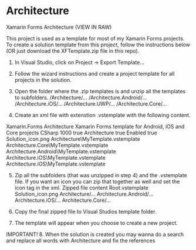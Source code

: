 # Architecture
Xamarin Forms Architecture (VIEW IN RAW)

This project is used as a template for most of my Xamarin Forms projects. To create a solution template from this project, follow the instructions below (OR just download the XFTemplate.zip file in this repo).

1. In Visual Studio, click on Project -> Export Template...

2. Follow the wizard instructions and create a project template for all projects in the solution.

3. Open the folder where the .zip templates is and unzip all the templates to subfolders.
  /Architecture/...
  /Architecture.Android/...
  /Architecture.iOS/...
  /Architecture.UWP/...
  /Architecture.Core/...

4. Create an xml file with extenstion .vstemplate with the following content.
  <VSTemplate Version="3.0.0" Type="ProjectGroup" xmlns="http://schemas.microsoft.com/developer/vstemplate/2005">
  <TemplateData>
    <Name>Xamarin.Forms Architecture</Name>
    <Description>Xamarin Forms template for Android, iOS and Core projects</Description>
    <ProjectType>CSharp</ProjectType>
    <ProjectSubType>
    </ProjectSubType>
    <SortOrder>1000</SortOrder>
    <CreateNewFolder>true</CreateNewFolder>
    <DefaultName>Architecture</DefaultName>
    <ProvideDefaultName>true</ProvideDefaultName>
    <LocationField>Enabled</LocationField>
    <EnableLocationBrowseButton>true</EnableLocationBrowseButton>
    <Icon>Solution_icon.png</Icon>
  </TemplateData>
  <TemplateContent>
    <ProjectCollection>
      <ProjectTemplateLink ProjectName="$projectname$" CopyParameters="true">
        Architecture\MyTemplate.vstemplate
      </ProjectTemplateLink>
      <ProjectTemplateLink ProjectName="$projectname$.Core" CopyParameters="true">
        Architecture.Core\MyTemplate.vstemplate
      </ProjectTemplateLink>
      <ProjectTemplateLink ProjectName="$projectname$.Android" CopyParameters="true">
        Architecture.Android\MyTemplate.vstemplate
      </ProjectTemplateLink>
      <ProjectTemplateLink ProjectName="$projectname$.iOS" CopyParameters="true">
        Architecture.iOS\MyTemplate.vstemplate
      </ProjectTemplateLink>
      <ProjectTemplateLink ProjectName="$projectname$.UWP" CopyParameters="true">
        Architecture.iOS\MyTemplate.vstemplate
      </ProjectTemplateLink>
    </ProjectCollection>
  </TemplateContent>
</VSTemplate>

5. Zip all the subfolders (that was unzipped in step 4) and the .vstemplate file. If you want an icon you can zip that together as well and set the icon tag in the xml. 
Zipped file content
  Root.vstemplate
  Solution_icon.png
  Architecture/...
  Architecture.Android/...
  Architecture.iOS/...
  Architecture.Core/...
  
6. Copy the final zipped file to Visual Studios template folder.

7. The template will appear when you choose to create a new project.

IMPORTANT!
8. When the solution is created you may wanna do a search and replace all words with Architecture and fix the references
